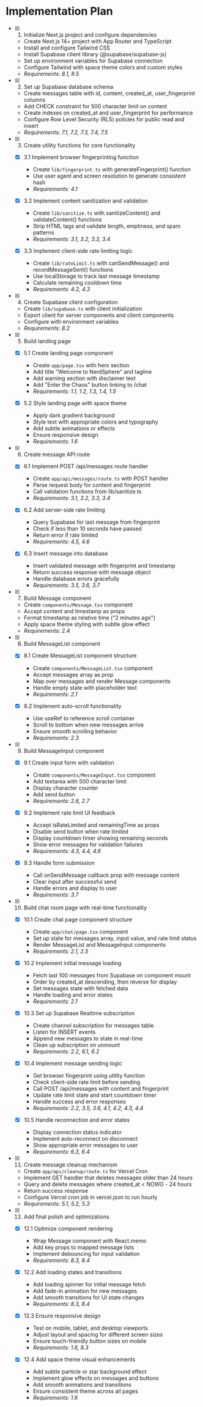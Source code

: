 # Implementation Plan

- [x] 1. Initialize Next.js project and configure dependencies





  - Create Next.js 14+ project with App Router and TypeScript
  - Install and configure Tailwind CSS
  - Install Supabase client library (@supabase/supabase-js)
  - Set up environment variables for Supabase connection
  - Configure Tailwind with space theme colors and custom styles
  - _Requirements: 8.1, 8.5_

- [x] 2. Set up Supabase database schema





  - Create messages table with id, content, created_at, user_fingerprint columns
  - Add CHECK constraint for 500 character limit on content
  - Create indexes on created_at and user_fingerprint for performance
  - Configure Row Level Security (RLS) policies for public read and insert
  - _Requirements: 7.1, 7.2, 7.3, 7.4, 7.5_

- [x] 3. Create utility functions for core functionality






  - [x] 3.1 Implement browser fingerprinting function

    - Create `lib/fingerprint.ts` with generateFingerprint() function
    - Use user agent and screen resolution to generate consistent hash
    - _Requirements: 4.1_

  - [x] 3.2 Implement content sanitization and validation

    - Create `lib/sanitize.ts` with sanitizeContent() and validateContent() functions
    - Strip HTML tags and validate length, emptiness, and spam patterns
    - _Requirements: 3.1, 3.2, 3.3, 3.4_
  - [x] 3.3 Implement client-side rate limiting logic


    - Create `lib/rateLimit.ts` with canSendMessage() and recordMessageSent() functions
    - Use localStorage to track last message timestamp
    - Calculate remaining cooldown time
    - _Requirements: 4.2, 4.3_

- [x] 4. Create Supabase client configuration





  - Create `lib/supabase.ts` with client initialization
  - Export client for server components and client components
  - Configure with environment variables
  - _Requirements: 8.2_

- [x] 5. Build landing page





  - [x] 5.1 Create landing page component


    - Create `app/page.tsx` with hero section
    - Add title "Welcome to NerdSphere" and tagline
    - Add warning section with disclaimer text
    - Add "Enter the Chaos" button linking to /chat
    - _Requirements: 1.1, 1.2, 1.3, 1.4, 1.5_

  - [x] 5.2 Style landing page with space theme

    - Apply dark gradient background
    - Style text with appropriate colors and typography
    - Add subtle animations or effects
    - Ensure responsive design
    - _Requirements: 1.6_

- [x] 6. Create message API route






  - [x] 6.1 Implement POST /api/messages route handler

    - Create `app/api/messages/route.ts` with POST handler
    - Parse request body for content and fingerprint
    - Call validation functions from lib/sanitize.ts
    - _Requirements: 3.1, 3.2, 3.3, 3.4_
  - [x] 6.2 Add server-side rate limiting

    - Query Supabase for last message from fingerprint
    - Check if less than 10 seconds have passed
    - Return error if rate limited
    - _Requirements: 4.5, 4.6_

  - [x] 6.3 Insert message into database




    - Insert validated message with fingerprint and timestamp
    - Return success response with message object
    - Handle database errors gracefully
    - _Requirements: 3.5, 3.6, 3.7_

- [x] 7. Build Message component





  - Create `components/Message.tsx` component
  - Accept content and timestamp as props
  - Format timestamp as relative time ("2 minutes ago")
  - Apply space theme styling with subtle glow effect
  - _Requirements: 2.4_

- [x] 8. Build MessageList component






  - [x] 8.1 Create MessageList component structure

    - Create `components/MessageList.tsx` component
    - Accept messages array as prop
    - Map over messages and render Message components
    - Handle empty state with placeholder text
    - _Requirements: 2.1_

  - [x] 8.2 Implement auto-scroll functionality





    - Use useRef to reference scroll container
    - Scroll to bottom when new messages arrive
    - Ensure smooth scrolling behavior
    - _Requirements: 2.3_

- [x] 9. Build MessageInput component






  - [x] 9.1 Create input form with validation

    - Create `components/MessageInput.tsx` component
    - Add textarea with 500 character limit
    - Display character counter
    - Add send button
    - _Requirements: 2.6, 2.7_
  - [x] 9.2 Implement rate limit UI feedback

    - Accept isRateLimited and remainingTime as props
    - Disable send button when rate limited
    - Display countdown timer showing remaining seconds
    - Show error messages for validation failures
    - _Requirements: 4.3, 4.4, 4.6_

  - [x] 9.3 Handle form submission





    - Call onSendMessage callback prop with message content
    - Clear input after successful send
    - Handle errors and display to user
    - _Requirements: 3.7_

- [x] 10. Build chat room page with real-time functionality




  - [x] 10.1 Create chat page component structure


    - Create `app/chat/page.tsx` component
    - Set up state for messages array, input value, and rate limit status
    - Render MessageList and MessageInput components
    - _Requirements: 2.1, 2.5_
  - [x] 10.2 Implement initial message loading


    - Fetch last 100 messages from Supabase on component mount
    - Order by created_at descending, then reverse for display
    - Set messages state with fetched data
    - Handle loading and error states
    - _Requirements: 2.1_
  - [x] 10.3 Set up Supabase Realtime subscription


    - Create channel subscription for messages table
    - Listen for INSERT events
    - Append new messages to state in real-time
    - Clean up subscription on unmount
    - _Requirements: 2.2, 6.1, 6.2_
  - [x] 10.4 Implement message sending logic


    - Get browser fingerprint using utility function
    - Check client-side rate limit before sending
    - Call POST /api/messages with content and fingerprint
    - Update rate limit state and start countdown timer
    - Handle success and error responses
    - _Requirements: 2.2, 3.5, 3.6, 4.1, 4.2, 4.3, 4.4_
  - [x] 10.5 Handle reconnection and error states


    - Display connection status indicator
    - Implement auto-reconnect on disconnect
    - Show appropriate error messages to user
    - _Requirements: 6.3, 6.4_

- [x] 11. Create message cleanup mechanism





  - Create `app/api/cleanup/route.ts` for Vercel Cron
  - Implement GET handler that deletes messages older than 24 hours
  - Query and delete messages where created_at < NOW() - 24 hours
  - Return success response
  - Configure Vercel cron job in vercel.json to run hourly
  - _Requirements: 5.1, 5.2, 5.3_

- [x] 12. Add final polish and optimizations





  - [x] 12.1 Optimize component rendering


    - Wrap Message component with React.memo
    - Add key props to mapped message lists
    - Implement debouncing for input validation
    - _Requirements: 8.3, 8.4_
  - [x] 12.2 Add loading states and transitions


    - Add loading spinner for initial message fetch
    - Add fade-in animation for new messages
    - Add smooth transitions for UI state changes
    - _Requirements: 8.3, 8.4_
  - [x] 12.3 Ensure responsive design


    - Test on mobile, tablet, and desktop viewports
    - Adjust layout and spacing for different screen sizes
    - Ensure touch-friendly button sizes on mobile
    - _Requirements: 1.6, 8.3_
  - [x] 12.4 Add space theme visual enhancements


    - Add subtle particle or star background effect
    - Implement glow effects on messages and buttons
    - Add smooth animations and transitions
    - Ensure consistent theme across all pages
    - _Requirements: 1.6_
